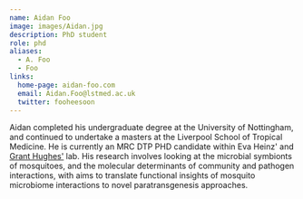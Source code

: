 ```yaml
---
name: Aidan Foo
image: images/Aidan.jpg
description: PhD student
role: phd
aliases:
  - A. Foo
  - Foo
links:
  home-page: aidan-foo.com
  email: Aidan.Foo@lstmed.ac.uk
  twitter: fooheesoon
---
```


Aidan completed his undergraduate degree at the University of Nottingham, and continued to undertake a masters at the Liverpool School of Tropical Medicine. 
He is currently an MRC DTP PHD candidate within Eva Heinz' and [Grant Hughes'](https://www.lstmed.ac.uk/about/people/dr-grant-hughes) lab. 
His research involves looking at the microbial symbionts of mosquitoes, and the molecular determinants of community and pathogen interactions, with aims to translate functional insights of mosquito microbiome interactions to novel paratransgenesis approaches. 
